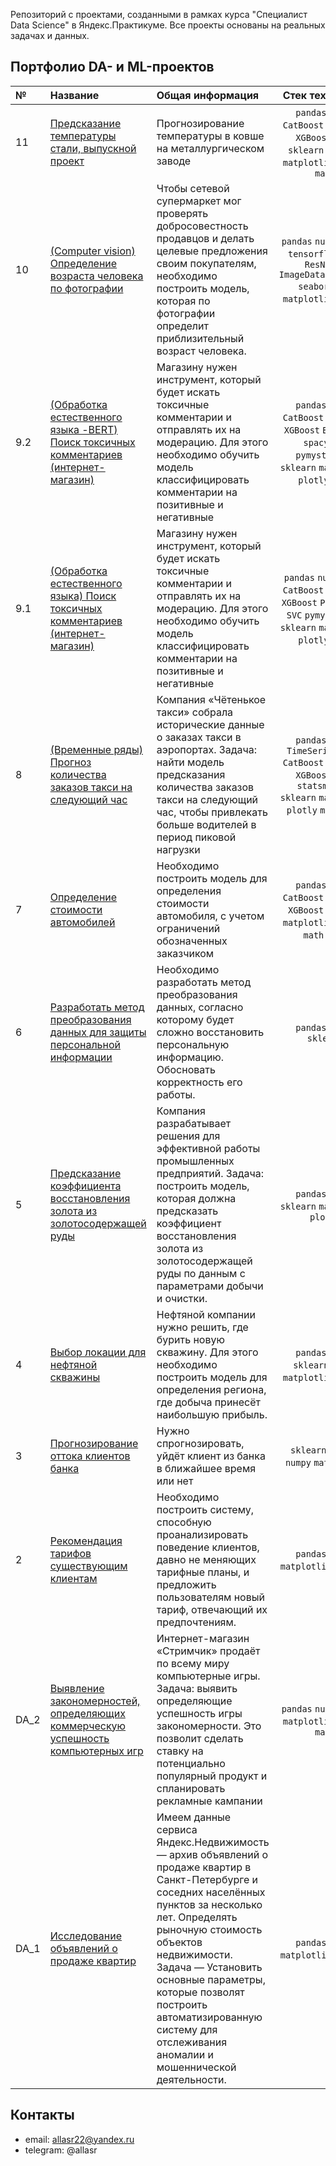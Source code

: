 
Репозиторий с проектами, созданными в рамках курса "Специалист Data Science" в Яндекс.Практикуме.
Все проекты основаны на реальных задачах и данных.

## Портфолио DA- и ML-проектов

|№| Название | Общая информация | Стек технологий |
|:---|:-------------------|:----------------------------------------------------------|:-----------:|
|11  |[Предсказание температуры стали, выпускной проект](https://github.com/mishra-alla/yap_projects/tree/main/project_11)|Прогнозирование температуры в ковше на металлургическом заводе|`pandas` `numpy` `CatBoost` `LightGBM` `XGBoost` `Phik` `sklearn` `seaborn` `matplotlib` `plotly` `math`|
|10  |[(Computer vision) Определение возраста человека по фотографии](https://github.com/mishra-alla/yap_projects/tree)|Чтобы сетевой супермаркет мог проверять добросовестность продавцов и делать целевые предложения своим покупателям, необходимо построить модель, которая по фотографии определит приблизительный возраст человека.|`pandas` `numpy` `Keras` `tensorflow` `Adam` `ResNet50` `ImageDataGenerator` `seaborn` `PIL` `matplotlib` `plotly`|
|9.2  |[(Обработка естественного языка -BERT) Поиск токсичных комментариев (интернет-магазин)](https://github.com/mishra-alla/yap_projects/tree/main/project_9.2)|Магазину нужен инструмент, который будет искать токсичные комментарии и отправлять их на модерацию. Для этого необходимо обучить модель классифицировать комментарии на позитивные и негативные|`pandas` `numpy` `CatBoost` `LightGBM` `XGBoost` `BERT` `Phik` `spacy` `SVC` `pymystem3` `re` `sklearn` `matplotlib` `plotly` `math`|
|9.1  |[(Обработка естественного языка) Поиск токсичных комментариев (интернет-магазин)](https://github.com/mishra-alla/yap_projects/tree/main/project_9.2)|Магазину нужен инструмент, который будет искать токсичные комментарии и отправлять их на модерацию. Для этого необходимо обучить модель классифицировать комментарии на позитивные и негативные|`pandas` `numpy` `BERT` `CatBoost` `LightGBM` `XGBoost` `Phik` `spacy` `SVC` `pymystem3` `re` `sklearn` `matplotlib` `plotly` `math`|
|8  |[(Временные ряды) Прогноз количества заказов такси на следующий час](https://github.com/Reustlin/Yandex.Practicum-Data-Science/tree/main/Project%208%20-%20time%20series%20(taxi%20orders))|Компания «Чётенькое такси» собрала исторические данные о заказах такси в аэропортах. Задача: найти модель предсказания количества заказов такси на следующий час, чтобы привлекать больше водителей в период пиковой нагрузки|`pandas` `numpy` `TimeSeriesSplit` `CatBoost` `LightGBM` `XGBoost` `Phik` `statsmodels` `sklearn` `matplotlib` `plotly` `math` `time`|
|7  |[Определение стоимости автомобилей](https://github.com/mishra-alla/yap_projects/tree/main/project_2)|Необходимо построить модель для определения стоимости автомобиля, с учетом ограничений обозначенных заказчиком|`pandas` `numpy` `CatBoost` `LightGBM` `XGBoost` `sklearn` `matplotlib` `plotly` `math` `time`|
|6  |[Разработать метод преобразования данных для защиты персональной информации](https://github.com/mishra-alla/yap_projects/tree/main/project_2)|Необходимо разработать метод преобразования данных, согласно которому будет сложно восстановить персональную информацию. Обосновать корректность его работы.|`pandas` `numpy` `sklearn`|
|5   |[Предсказание коэффициента восстановления золота из золотосодержащей руды](https://github.com/mishra-alla/yap_projects/tree/main/project_5)|Компания разрабатывает решения для эффективной работы промышленных предприятий. Задача: построить модель, которая должна предсказать коэффициент восстановления золота из золотосодержащей руды по данным с параметрами добычи и очистки.|`pandas` `numpy` `sklearn` `matplotlib` `plotly`|
|4   |[Выбор локации для нефтяной скважины](https://github.com/mishra-alla/yap_projects/tree/main/project_3)|Нефтяной компании нужно решить, где бурить новую скважину. Для этого необходимо построить модель для определения региона, где добыча принесёт наибольшую прибыль.|`pandas` `numpy` `sklearn` `scipy` `matplotlib` `plotly`|
|3   |[Прогнозирование оттока клиентов банка](https://github.com/mishra-alla/yap_projects/tree/main/project_3)|Нужно спрогнозировать, уйдёт клиент из банка в ближайшее время или нет|`sklearn` `pandas` `numpy` `matplotlib`|
|2   |[Рекомендация тарифов существующим клиентам](https://github.com/mishra-alla/yap_projects/tree/main/project_3)|Необходимо построить систему, способную проанализировать поведение клиентов, давно не меняющих тарифные планы, и предложить пользователям новый тариф, отвечающий их предпочтениям.|`pandas` `numpy` `matplotlib` `sklearn`|
|DA_2|[Выявление закономерностей, определяющих коммерческую успешность компьютерных игр](https://github.com/mishra-alla/yap_projects/blob/main/project_1/Project_1.Analysis%20of%20game%20latform.ipynb)|Интернет-магазин «Стримчик» продаёт по всему миру компьютерные игры. Задача: выявить определяющие успешность игры закономерности. Это позволит сделать ставку на потенциально популярный продукт и спланировать рекламные кампании|`pandas` `numpy` `scipy` `matplotlib` `plotly` `math`|
|DA_1|[Исследование объявлений о продаже квартир](https://github.com/mishra-alla/yandex_projects/blob/main/project_DA/Apartments_advertisments.ipynb)|Имеем данные сервиса Яндекс.Недвижимость — архив объявлений о продаже квартир в Санкт-Петербурге и соседних населённых пунктов за несколько лет. Определять рыночную стоимость объектов недвижимости. Задача — Установить основные параметры, которые позволят построить автоматизированную систему для отслеживания аномалии и мошеннической деятельности.|`pandas` `numpy` `matplotlib` `sklearn`|

## Контакты

- email: allasr22@yandex.ru 
- telegram: @allasr
